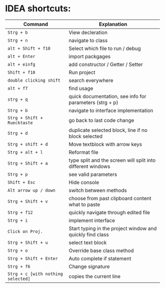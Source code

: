 # IDEA shortcuts:
Command | Explanation
--------| ----------
`Strg + b` | View decleration
`Strg + n` | navigate to class
`alt + Shift + f10` | Select which file to run / debug
`alt + Enter` | import packgages
`alt + einfg` | add constructor / Getter / Setter 
`Shift + f10` | Run project
`double clicking shift` | search everywhere 
`alt + f7` | find usage
`strg + q` | quick documentation, see info for parameters (strg + p)
`Strg + b` | navigate to interface implementation
`Strg + Shift + Ruecktaste` | go back to last code change
`Strg + d` | duplicate selected block, line if no block selected
`Strg + shift + d` | Move textblock with arrow keys
`Strg + alt + l` | Reformat file
`Strg + Shift + a` | type split and the screen will split into different windows
`Strg + p` | see valid parameters
`Shift + Esc` | Hide console
`Alt arrow up / down` | switch between methods
`Strg + Shift + v` | choose from past clipboard content what to paste
`Strg + f12` | quickly navigate through edited file
`Strg + i` | implement interface
`Click on Proj.` | Start typing in the project window and quickly find class
`Strg + Shift + u` | select text block
`Strg + o` | Override base class method
`Strg + Shift + Enter` | Auto complete if statement
`Strg + f6` | Change signature
`Strg + c [with nothing selected]` | copies the current line
